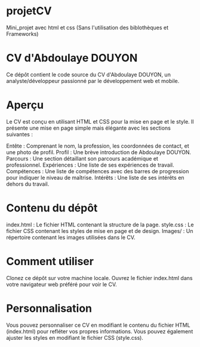 # projetCV
Mini_projet avec html et css (Sans l'utilisation des biblothèques et Frameworks)

# CV d'Abdoulaye DOUYON
Ce dépôt contient le code source du CV d'Abdoulaye DOUYON, un analyste/développeur passionné par le développement web et mobile.

# Aperçu
Le CV est conçu en utilisant HTML et CSS pour la mise en page et le style. Il présente une mise en page simple mais élégante avec les sections suivantes :

Entête : Comprenant le nom, la profession, les coordonnées de contact, et une photo de profil.
Profil : Une brève introduction de Abdoulaye DOUYON.
Parcours : Une section détaillant son parcours académique et professionnel.
Expériences : Une liste de ses expériences de travail.
Compétences : Une liste de compétences avec des barres de progression pour indiquer le niveau de maîtrise.
Intérêts : Une liste de ses intérêts en dehors du travail.
# Contenu du dépôt
index.html : Le fichier HTML contenant la structure de la page.
style.css : Le fichier CSS contenant les styles de mise en page et de design.
Images/ : Un répertoire contenant les images utilisées dans le CV.
# Comment utiliser
Clonez ce dépôt sur votre machine locale.
Ouvrez le fichier index.html dans votre navigateur web préféré pour voir le CV.
# Personnalisation
Vous pouvez personnaliser ce CV en modifiant le contenu du fichier HTML (index.html) pour refléter vos propres informations. Vous pouvez également ajuster les styles en modifiant le fichier CSS (style.css).